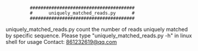              #######################################
             #      uniquely_matched_reads.py      #
             #######################################
uniquely_matched_reads.py count the number of reads uniquely matched by specific sequence.
Please type "uniquely_matched_reads.py -h" in linux shell for usage
Contact: 861232619@qq.com
